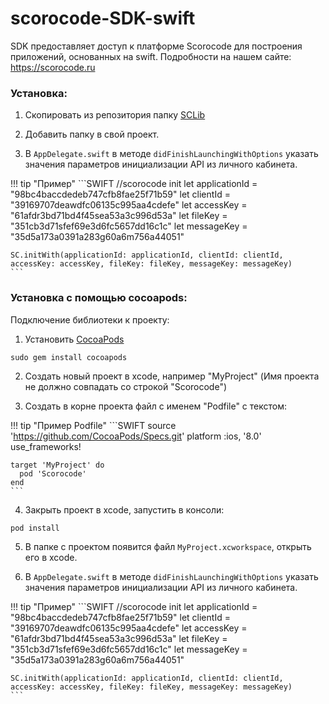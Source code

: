 # scorocode-SDK-swift
SDK предоставляет доступ к платформе Scorocode для построения приложений, основанных на swift.
Подробности на нашем сайте: https://scorocode.ru

### Установка:
1) Скопировать из репозитория папку [SCLib](https://github.com/Scorocode/scorocode-SDK-swift/tree/master/todolist/SCLib)

2) Добавить папку в свой проект.

3) В `AppDelegate.swift` в методе `didFinishLaunchingWithOptions` указать значения параметров инициализации API из личного кабинета. 

!!! tip "Пример"
	```SWIFT
	//scorocode init
	let applicationId = "98bc4baccdedeb747cfb8fae25f71b59"
	let clientId = "39169707deawdfc06135c995aa4cdefe"
	let accessKey = "61afdr3bd71bd4f45sea53a3c996d53a"
	let fileKey = "351cb3d71sfef69e3d6fc5657dd16c1c"
	let messageKey = "35d5a173a0391a283g60a6m756a44051" 

	SC.initWith(applicationId: applicationId, clientId: clientId, accessKey: accessKey, fileKey: fileKey, messageKey: messageKey)
	```

### Установка с помощью cocoapods:

Подключение библиотеки к проекту:

1) Установить [CocoaPods](https://cocoapods.org)

```
sudo gem install cocoapods
```

2) Создать новый проект в xcode, например "MyProject" (Имя проекта не должно совпадать со строкой "Scorocode")

3) Создать в корне проекта файл с именем "Podfile" с текстом:

!!! tip "Пример Podfile"
	```SWIFT
	source 'https://github.com/CocoaPods/Specs.git'
	platform :ios, '8.0'
	use_frameworks!

	target 'MyProject' do
	  pod 'Scorocode'
	end
	```

4) Закрыть проект в xcode, запустить в консоли:

```
pod install
```

5) В папке с проектом появится файл `MyProject.xcworkspace`, открыть его в xcode.

6) В `AppDelegate.swift` в методе `didFinishLaunchingWithOptions` указать значения параметров инициализации API из личного кабинета.

!!! tip "Пример"
	```SWIFT
	//scorocode init
	let applicationId = "98bc4baccdedeb747cfb8fae25f71b59"
	let clientId = "39169707deawdfc06135c995aa4cdefe"
	let accessKey = "61afdr3bd71bd4f45sea53a3c996d53a"
	let fileKey = "351cb3d71sfef69e3d6fc5657dd16c1c"
	let messageKey = "35d5a173a0391a283g60a6m756a44051" 

	SC.initWith(applicationId: applicationId, clientId: clientId, accessKey: accessKey, fileKey: fileKey, messageKey: messageKey)
	```
